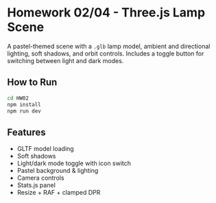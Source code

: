 # Homework 02/04 - Three.js Lamp Scene

A pastel-themed scene with a `.glb` lamp model, ambient and directional lighting, soft shadows, and orbit controls. Includes a toggle button for switching between light and dark modes.

## How to Run

```bash
cd HW02
npm install
npm run dev
```

## Features

* GLTF model loading
* Soft shadows
* Light/dark mode toggle with icon switch
* Pastel background & lighting
* Camera controls
* Stats.js panel
* Resize + RAF + clamped DPR
